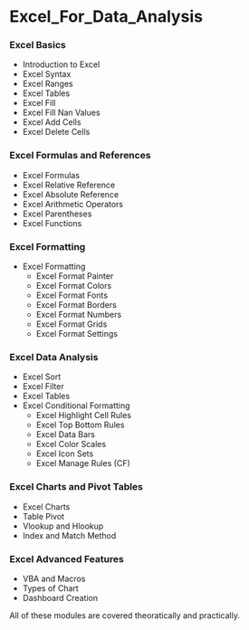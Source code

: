 # Excel_For_Data_Analysis

### Excel Basics

- Introduction to Excel
- Excel Syntax
- Excel Ranges
- Excel Tables
- Excel Fill
- Excel Fill Nan Values
- Excel Add Cells
- Excel Delete Cells

### Excel Formulas and References

- Excel Formulas
- Excel Relative Reference
- Excel Absolute Reference
- Excel Arithmetic Operators
- Excel Parentheses
- Excel Functions

### Excel Formatting

- Excel Formatting
    - Excel Format Painter
    - Excel Format Colors
    - Excel Format Fonts
    - Excel Format Borders
    - Excel Format Numbers
    - Excel Format Grids
    - Excel Format Settings

### Excel Data Analysis

- Excel Sort
- Excel Filter
- Excel Tables
- Excel Conditional Formatting
    - Excel Highlight Cell Rules
    - Excel Top Bottom Rules
    - Excel Data Bars
    - Excel Color Scales
    - Excel Icon Sets
    - Excel Manage Rules (CF)

### Excel Charts and Pivot Tables

- Excel Charts
- Table Pivot
- Vlookup and Hlookup
- Index and Match Method

### Excel Advanced Features

- VBA and Macros
- Types of Chart
- Dashboard Creation

All of these modules are covered theoratically and practically.
